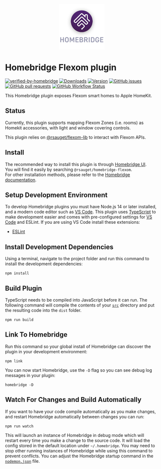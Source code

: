 <p align="center">

<img src="https://github.com/homebridge/branding/raw/master/logos/homebridge-wordmark-logo-vertical.png" width="150">

</p>

# Homebridge Flexom plugin

[![verified-by-homebridge](https://badgen.net/badge/homebridge/verified/purple)](https://github.com/homebridge/homebridge/wiki/Verified-Plugins)
[![Downloads](https://img.shields.io/npm/dt/@rsauget/homebridge-flexom)](https://www.npmjs.com/package/@rsauget/homebridge-flexom)
[![Version](https://img.shields.io/npm/v/@rsauget/homebridge-flexom)](https://www.npmjs.com/package/@rsauget/homebridge-flexom)
[![GitHub issues](https://img.shields.io/github/issues/rsauget/homebridge-flexom)](https://github.com/rsauget/homebridge-flexom/issues)
[![GitHub pull requests](https://img.shields.io/github/issues-pr/rsauget/homebridge-flexom)](https://github.com/rsauget/homebridge-flexom/pulls)
[![GitHub Workflow Status](https://img.shields.io/github/workflow/status/rsauget/homebridge-flexom/Build%20and%20Lint)](https://github.com/rsauget/homebridge-flexom)

This Homebridge plugin exposes Flexom smart homes to Apple HomeKit.

## Status

Currently, this plugin supports mapping Flexom Zones (i.e. rooms) as Homekit accessories, with light and window covering controls.

This plugin relies on [@rsauget/flexom-lib](https://github.com/rsauget/flexom-lib) to interact with Flexom APIs.

## Install

The recommended way to install this plugin is through [Homebridge UI](https://github.com/oznu/homebridge-config-ui-x).  
You will find it easily by searching `@rsauget/homebridge-flexom`.  
For other installation methods, please refer to the [Homebridge documentation](https://github.com/homebridge/homebridge/wiki).

## Setup Development Environment

To develop Homebridge plugins you must have Node.js 14 or later installed, and a modern code editor such as [VS Code](https://code.visualstudio.com/). This plugin uses [TypeScript](https://www.typescriptlang.org/) to make development easier and comes with pre-configured settings for [VS Code](https://code.visualstudio.com/) and ESLint. If you are using VS Code install these extensions:

- [ESLint](https://marketplace.visualstudio.com/items?itemName=dbaeumer.vscode-eslint)

## Install Development Dependencies

Using a terminal, navigate to the project folder and run this command to install the development dependencies:

```
npm install
```

## Build Plugin

TypeScript needs to be compiled into JavaScript before it can run. The following command will compile the contents of your [`src`](./src) directory and put the resulting code into the `dist` folder.

```
npm run build
```

## Link To Homebridge

Run this command so your global install of Homebridge can discover the plugin in your development environment:

```
npm link
```

You can now start Homebridge, use the `-D` flag so you can see debug log messages in your plugin:

```
homebridge -D
```

## Watch For Changes and Build Automatically

If you want to have your code compile automatically as you make changes, and restart Homebridge automatically between changes you can run:

```
npm run watch
```

This will launch an instance of Homebridge in debug mode which will restart every time you make a change to the source code. It will load the config stored in the default location under `~/.homebridge`. You may need to stop other running instances of Homebridge while using this command to prevent conflicts. You can adjust the Homebridge startup command in the [`nodemon.json`](./nodemon.json) file.
